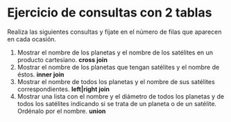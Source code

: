 Ejercicio de consultas con 2 tablas
===================================

Realiza las siguientes consultas y fíjate en el número de filas que aparecen en cada ocasión.

  1. Mostrar el nombre de los planetas y el nombre de los satélites en un producto cartesiano. **cross join**
  2. Mostrar el nombre de los planetas que tengan satélites y el nombre de éstos. **inner join**
  3. Mostrar el nombre de todos los planetas y el nombre de sus satélites correspondientes. **left|right join**
  4. Mostrar una lista con el nombre y el diámetro de todos los planetas y de todos los satélites indicando si se trata de un planeta o de un satélite. Ordénalo por el nombre. **union**
